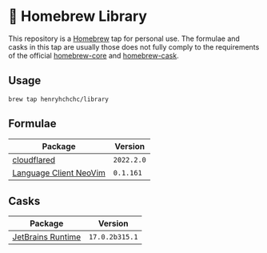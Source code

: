 # 🍺 Homebrew Library

This repository is a [Homebrew](https://brew.sh) tap for personal use.
The formulae and casks in this tap are usually those does not fully comply to the requirements of the official [homebrew-core](https://github.com/Homebrew/homebrew-core) and [homebrew-cask](https://github.com/Homebrew/homebrew-cask).


## Usage
```shell
brew tap henryhchchc/library
```

## Formulae

| Package                                                                     | Version    |
| --------------------------------------------------------------------------- | ---------- |
| [cloudflared](https://github.com/cloudflare/cloudflared)                    | `2022.2.0` |
| [Language Client NeoVim](https://github.com/autozimu/LanguageClient-neovim) | `0.1.161`  |

## Casks
| Package                                                            | Version        |
| ------------------------------------------------------------------ | -------------- |
| [JetBrains Runtime](https://github.com/JetBrains/JetBrainsRuntime) | `17.0.2b315.1` |
